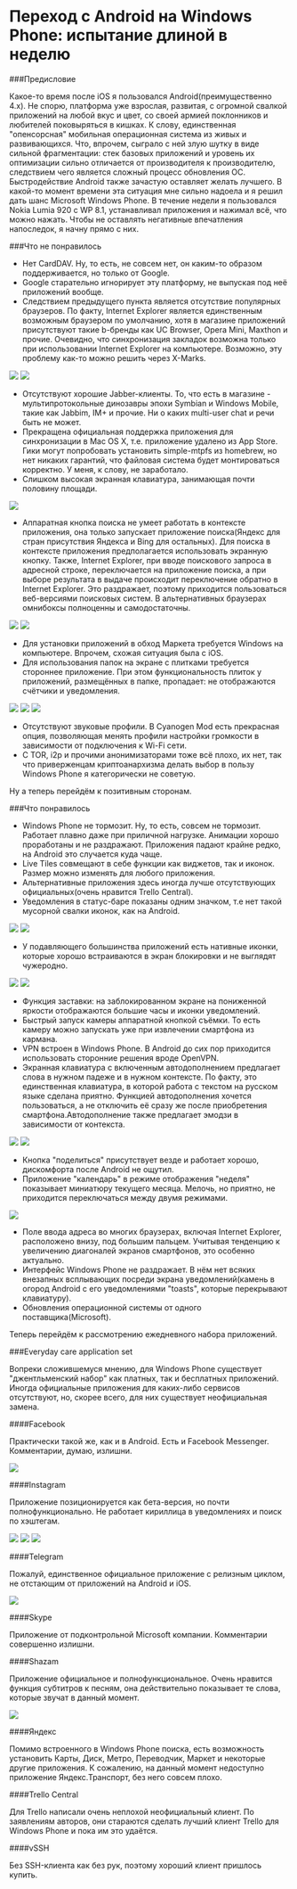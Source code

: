 Переход с Android на Windows Phone: испытание длиной в неделю
=============================================================

###Предисловие

Какое-то время после iOS я пользовался Android(преимущественно 4.x). Не спорю, платформа уже взрослая, развитая, с огромной свалкой приложений на любой вкус и цвет, со своей армией поклонников и любителей поковыряться в кишках. К слову, единственная "опенсорсная" мобильная операционная система из живых и развивающихся. Что, впрочем, сыграло с ней злую шутку в виде сильной фрагментации: стек базовых приложений и уровень их оптимизации сильно отличается от производителя к производителю, следствием чего является сложный процесс обновления ОС. Быстродействие Android также зачастую оставляет желать лучшего. В какой-то момент времени эта ситуация мне сильно надоела и я решил дать шанс Microsoft Windows Phone. В течение недели я пользовался Nokia Lumia 920 с WP 8.1, устанавливал приложения и нажимал всё, что можно нажать. Чтобы не оставлять негативные впечатления напоследок, я начну прямо с них.

###Что не понравилось

+ Нет CardDAV. Ну, то есть, не совсем нет, он каким-то образом поддерживается, но только от Google.
+ Google старательно игнорирует эту платформу, не выпуская под неё приложений вообще.
+ Следствием предыдущего пункта является отсутствие популярных браузеров. По факту, Internet Explorer является единственным возможным браузером по умолчанию, хотя в магазине приложений присутствуют такие b-бренды как UC Browser, Opera Mini, Maxthon и прочие. Очевидно, что синхронизация закладок возможна только при использовании Internet Explorer на компьютере. Возможно, эту проблему как-то можно решить через X-Marks.

![](http://wasteland.it-the-drote.tk/shot/WindowsPhone/wp_ss_20160115_0015.png)
![](http://wasteland.it-the-drote.tk/shot/WindowsPhone/wp_ss_20160119_0001.png)

+ Отсутствуют хорошие Jabber-клиенты. То, что есть в магазине - мультипротокольные динозавры эпохи Symbian и Windows Mobile, такие как Jabbim, IM+ и прочие. Ни о каких multi-user chat и речи быть не может.
+ Прекращена официальная поддержка приложения для синхронизации в Mac OS X, т.е. приложение удалено из App Store. Гики могут попробовать установить simple-mtpfs из homebrew, но нет никаких гарантий, что файловая система будет монтироваться корректно. У меня, к слову, не заработало.
+ Слишком высокая экранная клавиатура, занимающая почти половину площади.

![](http://wasteland.it-the-drote.tk/shot/WindowsPhone/wp_ss_20160116_0009.png)

+ Аппаратная кнопка поиска не умеет работать в контексте приложения, она только запускает приложение поиска(Яндекс для стран присутствия Яндекса и Bing для остальных). Для поиска в контексте приложения предполагается использовать экранную кнопку. Также, Internet Explorer, при вводе поискового запроса в адресной строке, переключается на приложение поиска, а при выборе результата в выдаче происходит переключение обратно в Internet Explorer. Это раздражает, поэтому приходится пользоваться веб-версиями поисковых систем. В альтернативных браузерах омнибоксы полноценны и самодостаточны.

![](http://wasteland.it-the-drote.tk/shot/WindowsPhone/wp_ss_20160115_0013.png)
![](http://wasteland.it-the-drote.tk/shot/WindowsPhone/wp_ss_20160118_0002.png)

+ Для установки приложений в обход Маркета требуется Windows на компьютере. Впрочем, схожая ситуация была с iOS.
+ Для использования папок на экране с плитками требуется стороннее приложение. При этом функциональность плиток у приложений, размещённых в папке, пропадает: не отображаются счётчики и уведомления.

![](http://wasteland.it-the-drote.tk/shot/WindowsPhone/wp_ss_20160115_0025.png)
![](http://wasteland.it-the-drote.tk/shot/WindowsPhone/wp_ss_20160115_0031.png)
![](http://wasteland.it-the-drote.tk/shot/WindowsPhone/wp_ss_20160115_0032.png)

+ Отсутствуют звуковые профили. В Cyanogen Mod есть прекрасная опция, позволяющая менять профили настройки громкости в зависимости от подключения к Wi-Fi сети.
+ С TOR, i2p и прочими анонимизаторами тоже всё плохо, их нет, так что приверженцам криптоанархизма делать выбор в пользу Windows Phone я категорически не советую.

Ну а теперь перейдём к позитивным сторонам.

###Что понравилось

+ Windows Phone не тормозит. Ну, то есть, совсем не тормозит. Работает плавно даже при приличной нагрузке. Анимации хорошо проработаны и не раздражают. Приложения падают крайне редко, на Android это случается куда чаще.
+ Live Tiles совмещают в себе функции как виджетов, так и иконок. Размер можно изменять для любого приложения.
+ Альтернативные приложения здесь иногда лучше отсутствующих официальных(очень нравится Trello Central).
+ Уведомления в статус-баре показаны одним значком, т.е нет такой мусорной свалки иконок, как на Android.

![](http://wasteland.it-the-drote.tk/shot/WindowsPhone/wp_ss_20160115_0002.png)
![](http://wasteland.it-the-drote.tk/shot/WindowsPhone/wp_ss_20160115_0033.png)

+ У подавляющего большинства приложений есть нативные иконки, которые хорошо встраиваются в экран блокировки и не выглядят чужеродно.

![](http://wasteland.it-the-drote.tk/shot/WindowsPhone/wp_ss_20160116_0004.png)
![](http://wasteland.it-the-drote.tk/shot/WindowsPhone/wp_ss_20160121_0014.png)

+ Функция заставки: на заблокированном экране на пониженной яркости отображаются большие часы и иконки уведомлений.
+ Быстрый запуск камеры аппаратной кнопкой съёмки. То есть камеру можно запускать уже при извлечении смартфона из кармана.
+ VPN встроен в Windows Phone. В Android до сих пор приходится использовать сторонние решения вроде OpenVPN.
+ Экранная клавиатура с включенным автодополнением предлагает слова в нужном падеже и в нужном контексте. По факту, это единственная клавиатура, в которой работа с текстом на русском языке сделана приятно. Функцией автодополнения хочется пользоваться, а не отключить её сразу же после приобретения смартфона.Автодополнение также предлагает эмодзи в зависимости от контекста.

![](http://wasteland.it-the-drote.tk/shot/WindowsPhone/wp_ss_20160116_0015.png)
![](http://wasteland.it-the-drote.tk/shot/WindowsPhone/wp_ss_20160116_0008.png)

+ Кнопка "поделиться" присутствует везде и работает хорошо, дискомфорта после Android не ощутил.
+ Приложение "календарь" в режиме отображения "неделя" показывает миниатюру текущего месяца. Мелочь, но приятно, не приходится переключаться между двумя режимами.

![](http://wasteland.it-the-drote.tk/shot/WindowsPhone/wp_ss_20160115_0006.png)

+ Поле ввода адреса во многих браузерах, включая Internet Explorer, расположено внизу, под большим пальцем. Учитывая тенденцию к увеличению диагоналей экранов смартфонов, это особенно актуально.
+ Интерфейс Windows Phone не раздражает. В нём нет всяких внезапных всплывающих посреди экрана уведомлений(камень в огород Android с его уведомлениями "toasts", которые перекрывают клавиатуру).
+ Обновления операционной системы от одного поставщика(Microsoft).

Теперь перейдём к рассмотрению ежедневного набора приложений.

###Everyday care application set

Вопреки сложившемуся мнению, для Windows Phone существует "джентльменский набор" как платных, так и бесплатных приложений. Иногда официальные приложения для каких-либо сервисов отсутствуют, но, скорее всего, для них существует неофициальная замена.

####Facebook

Практически такой же, как и в Android. Есть и Facebook Messenger. Комментарии, думаю, излишни.

![](http://wasteland.it-the-drote.tk/shot/WindowsPhone/wp_ss_20160117_0005.png)

####Instagram

Приложение позиционируется как бета-версия, но почти полнофункционально. Не работает кириллица в уведомлениях и поиск по хэштегам.

![](http://wasteland.it-the-drote.tk/shot/WindowsPhone/wp_ss_20160115_0001.png)
![](http://wasteland.it-the-drote.tk/shot/WindowsPhone/wp_ss_20160117_0003.png)
![](http://wasteland.it-the-drote.tk/shot/WindowsPhone/wp_ss_20160115_0028.png)

####Telegram

Пожалуй, единственное официальное приложение с релизным циклом, не отстающим от приложений на Android и iOS.

![](http://wasteland.it-the-drote.tk/shot/WindowsPhone/wp_ss_20160121_0020.png)

####Skype

Приложение от подконтрольной Microsoft компании. Комментарии совершенно излишни.

####Shazam

Приложение официальное и полнофункциональное. Очень нравится функция субтитров к песням, она действительно показывает те слова, которые звучат в данный момент.

![](http://wasteland.it-the-drote.tk/shot/WindowsPhone/wp_ss_20160115_0023.png)

####Яндекс

Помимо встроенного в Windows Phone поиска, есть возможность установить Карты, Диск, Метро, Переводчик, Маркет и некоторые другие приложения. К сожалению, на данный момент недоступно приложение Яндекс.Транспорт, без него совсем плохо.

####Trello Central

Для Trello написали очень неплохой неофициальный клиент. По заявлениям авторов, они стараются сделать лучший клиент Trello для Windows Phone и пока им это удаётся.


####vSSH

Без SSH-клиента как без рук, поэтому хороший клиент пришлось купить.
